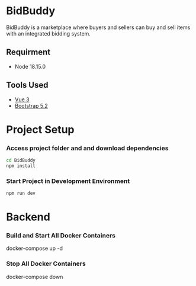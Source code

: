 # BidBuddy

BidBuddy is a marketplace where buyers and sellers can buy and sell items with an integrated bidding system.

## Requirment

- Node 18.15.0

## Tools Used

- [Vue 3](https://vuejs.org/guide/introduction.html)
- [Bootstrap 5.2](https://getbootstrap.com/docs/5.2/getting-started/introduction/)

# Project Setup

### Access project folder and and download dependencies

```sh
cd BidBuddy
npm install
```

### Start Project in Development Environment

```sh
npm run dev
```

# Backend

### Build and Start All Docker Containers

docker-compose up -d

### Stop All Docker Containers

docker-compose down
